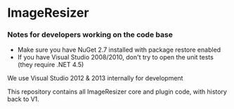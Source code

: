 # ImageResizer




### Notes for developers working on the code base

* Make sure you have NuGet 2.7 installed with package restore enabled
* If you have Visual Studio 2008/2010, don't try to open the unit tests (they require .NET 4.5)


We use Visual Studio 2012 & 2013 internally for development


This repository contains all ImageResizer core and plugin code, with history back to V1.


